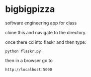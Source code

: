 # bigbigpizza
software engineering app for class

clone this and navigate to the directory.

once there cd into flaskr and then type: 
```
python flaskr.py
```

then in a browser go to
```
http://localhost:5000
```
